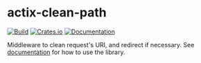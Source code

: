 actix-clean-path
================

[![Build](https://github.com/daaku/actix-clean-path/workflows/build/badge.svg)](https://github.com/daaku/actix-clean-path/actions?query=workflow%3Abuild)
[![Crates.io](https://img.shields.io/crates/v/actix-clean-path)](https://crates.io/crates/actix-clean-path)
[![Documentation](https://docs.rs/actix-clean-path/badge.svg)](https://docs.rs/actix-clean-path)

Middleware to clean request's URI, and redirect if necessary. See
[documentation](https://docs.rs/actix-clean-path) for how to use the library.
